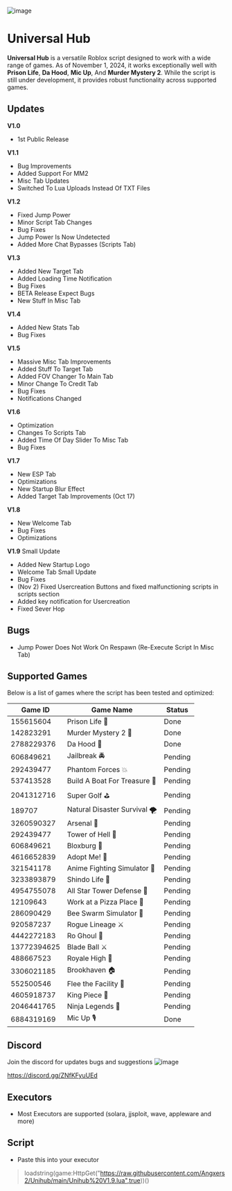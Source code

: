 ![image](https://github.com/user-attachments/assets/d06fbf72-e0c0-4131-8a28-3851b6b38b8e)


# Universal Hub

**Universal Hub** is a versatile Roblox script designed to work with a wide range of games. As of November 1, 2024, it works exceptionally well with **Prison Life**, **Da Hood**, **Mic Up**, And **Murder Mystery 2**. While the script is still under development, it provides robust functionality across supported games.

## Updates
**V1.0** 
- 1st Public Release 

**V1.1** 
- Bug Improvements
- Added Support For MM2
- Misc Tab Updates
- Switched To Lua Uploads Instead Of TXT Files

**V1.2**
- Fixed Jump Power
- Minor Script Tab Changes
- Bug Fixes
- Jump Power Is Now Undetected
- Added More Chat Bypasses (Scripts Tab)

**V1.3**
- Added New Target Tab
- Added Loading Time Notification
- Bug Fixes
- BETA Release Expect Bugs
- New Stuff In Misc Tab

**V1.4**
- Added New Stats Tab
- Bug Fixes

**V1.5**
- Massive Misc Tab Improvements
- Added Stuff To Target Tab
- Added FOV Changer To Main Tab
- Minor Change To Credit Tab
- Bug Fixes
- Notifications Changed

**V1.6**
- Optimization
- Changes To Scripts Tab
- Added Time Of Day Slider To Misc Tab
- Bug Fixes

**V1.7**
- New ESP Tab
- Optimizations
- New Startup Blur Effect
- Added Target Tab Improvements (Oct 17)

**V1.8**
- New Welcome Tab
- Bug Fixes
- Optimizations

**V1.9**
Small Update
- Added New Startup Logo
- Welcome Tab Small Update
- Bug Fixes
- (Nov 2) Fixed Usercreation Buttons and fixed malfunctioning scripts in scripts section
- Added key notification for Usercreation
- Fixed Sever Hop


## Bugs
- Jump Power Does Not Work On Respawn (Re-Execute Script In Misc Tab) 


## Supported Games
Below is a list of games where the script has been tested and optimized:

| Game ID      | Game Name                           | Status  |
|--------------|-------------------------------------|---------|
| 155615604    | Prison Life 🏢                      | Done    |
| 142823291    | Murder Mystery 2 🔪                 | Done    |
| 2788229376   | Da Hood 🔫                          | Done    |
| 606849621    | Jailbreak 🚔                        | Pending |
| 292439477    | Phantom Forces 💥                   | Pending |
| 537413528    | Build A Boat For Treasure 🚤        | Pending |
| 2041312716   | Super Golf ⛳                       | Pending |
| 189707       | Natural Disaster Survival 🌪️       | Pending |
| 3260590327   | Arsenal 🔫                          | Pending |
| 292439477    | Tower of Hell 🗼                    | Pending |
| 606849621    | Bloxburg 🏡                         | Pending |
| 4616652839   | Adopt Me! 🐶                        | Pending |
| 321541178    | Anime Fighting Simulator 💪         | Pending |
| 3233893879   | Shindo Life 🍥                      | Pending |
| 4954755078   | All Star Tower Defense 🌟           | Pending |
| 12109643     | Work at a Pizza Place 🍕            | Pending |
| 286090429    | Bee Swarm Simulator 🐝              | Pending |
| 920587237    | Rogue Lineage ⚔️                   | Pending |
| 4442272183   | Ro Ghoul 👻                         | Pending |
| 13772394625  | Blade Ball ⚔️                      | Pending |
| 488667523    | Royale High 👑                      | Pending |
| 3306021185   | Brookhaven 🏠                       | Pending |
| 552500546    | Flee the Facility 🏃               | Pending |
| 4605918737   | King Piece 👑                       | Pending |
| 2046441765   | Ninja Legends 🥷                   | Pending |
| 6884319169   | Mic Up 🎙                           | Done    |

## Discord

Join the discord for updates bugs and suggestions 
![image](https://github.com/user-attachments/assets/446295d7-2bd9-4077-8252-1b0b037aeb6d)

https://discord.gg/ZNfKFyuUEd 

## Executors
- Most Executors are supported (solara, jjsploit, wave, appleware and more)


## Script 

- Paste this into your executor
> loadstring(game:HttpGet("https://raw.githubusercontent.com/Angxers2/Unihub/main/Unihub%20V1.9.lua",true))()

